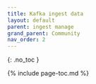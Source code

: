 ```yaml
---
title: Kafka ingest data
layout: default
parent: ingest manage
grand_parent: Community
nav_order: 2
---
```



{: .no_toc }

{% include page-toc.md %}
